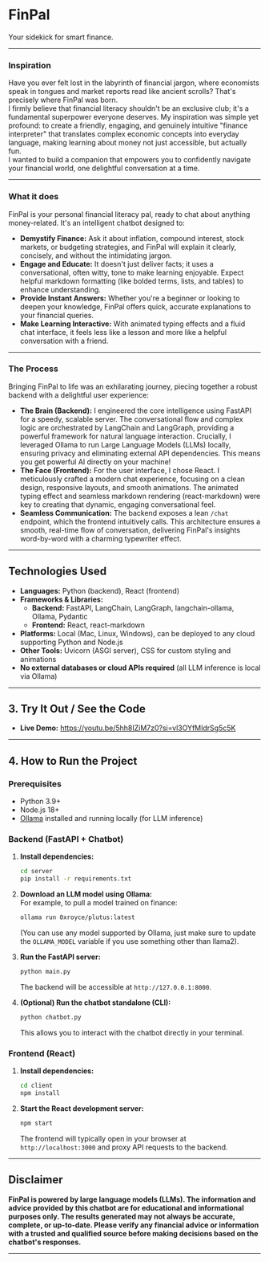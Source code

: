# FinPal
Your sidekick for smart finance.

---

### Inspiration

Have you ever felt lost in the labyrinth of financial jargon, where economists speak in tongues and market reports read like ancient scrolls? That's precisely where FinPal was born.  
I firmly believe that financial literacy shouldn't be an exclusive club; it's a fundamental superpower everyone deserves. My inspiration was simple yet profound: to create a friendly, engaging, and genuinely intuitive "finance interpreter" that translates complex economic concepts into everyday language, making learning about money not just accessible, but actually fun.  
I wanted to build a companion that empowers you to confidently navigate your financial world, one delightful conversation at a time.

---

### What it does

FinPal is your personal financial literacy pal, ready to chat about anything money-related. It's an intelligent chatbot designed to:

- **Demystify Finance:** Ask it about inflation, compound interest, stock markets, or budgeting strategies, and FinPal will explain it clearly, concisely, and without the intimidating jargon.
- **Engage and Educate:** It doesn't just deliver facts; it uses a conversational, often witty, tone to make learning enjoyable. Expect helpful markdown formatting (like bolded terms, lists, and tables) to enhance understanding.
- **Provide Instant Answers:** Whether you're a beginner or looking to deepen your knowledge, FinPal offers quick, accurate explanations to your financial queries.
- **Make Learning Interactive:** With animated typing effects and a fluid chat interface, it feels less like a lesson and more like a helpful conversation with a friend.

---

### The Process

Bringing FinPal to life was an exhilarating journey, piecing together a robust backend with a delightful user experience:

- **The Brain (Backend):** I engineered the core intelligence using FastAPI for a speedy, scalable server. The conversational flow and complex logic are orchestrated by LangChain and LangGraph, providing a powerful framework for natural language interaction. Crucially, I leveraged Ollama to run Large Language Models (LLMs) locally, ensuring privacy and eliminating external API dependencies. This means you get powerful AI directly on your machine!
- **The Face (Frontend):** For the user interface, I chose React. I meticulously crafted a modern chat experience, focusing on a clean design, responsive layouts, and smooth animations. The animated typing effect and seamless markdown rendering (react-markdown) were key to creating that dynamic, engaging conversational feel.
- **Seamless Communication:** The backend exposes a lean `/chat` endpoint, which the frontend intuitively calls. This architecture ensures a smooth, real-time flow of conversation, delivering FinPal's insights word-by-word with a charming typewriter effect.

---

## Technologies Used

- **Languages:** Python (backend), React (frontend)
- **Frameworks & Libraries:**
  - **Backend:** FastAPI, LangChain, LangGraph, langchain-ollama, Ollama, Pydantic
  - **Frontend:** React, react-markdown
- **Platforms:** Local (Mac, Linux, Windows), can be deployed to any cloud supporting Python and Node.js
- **Other Tools:** Uvicorn (ASGI server), CSS for custom styling and animations
- **No external databases or cloud APIs required** (all LLM inference is local via Ollama)

---

## 3. Try It Out / See the Code

- **Live Demo:** https://youtu.be/5hh8IZiM7z0?si=vl3OYfMIdrSg5c5K

---

## 4. How to Run the Project

### Prerequisites

- Python 3.9+
- Node.js 18+
- [Ollama](https://ollama.com/) installed and running locally (for LLM inference)

### Backend (FastAPI + Chatbot)

1. **Install dependencies:**
   ```bash
   cd server
   pip install -r requirements.txt
   ```
2. **Download an LLM model using Ollama:**  
   For example, to pull a model trained on finance:
   ```bash
   ollama run 0xroyce/plutus:latest
   ```
   (You can use any model supported by Ollama, just make sure to update the `OLLAMA_MODEL` variable if you use something other than llama2).

3. **Run the FastAPI server:**
   ```bash
   python main.py
   ```
   The backend will be accessible at `http://127.0.0.1:8000`.

4. **(Optional) Run the chatbot standalone (CLI):**
   ```bash
   python chatbot.py
   ```
   This allows you to interact with the chatbot directly in your terminal.

### Frontend (React)

1. **Install dependencies:**
   ```bash
   cd client
   npm install
   ```
2. **Start the React development server:**
   ```bash
   npm start
   ```
   The frontend will typically open in your browser at `http://localhost:3000` and proxy API requests to the backend.

---

## Disclaimer

**FinPal is powered by large language models (LLMs). The information and advice provided by this chatbot are for educational and informational purposes only. The results generated may not always be accurate, complete, or up-to-date. Please verify any financial advice or information with a trusted and qualified source before making decisions based on the chatbot's responses.**

---
